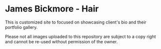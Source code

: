 # James Bickmore - Hair #

This is customized site to focused on showcasing client's bio and their portfolio gallery. 

Please not all images uploaded to this repository are subject to a copy right and cannot be re-used without permission of the owner.